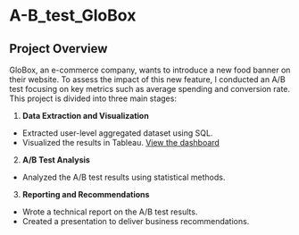 # A-B_test_GloBox

## Project Overview

GloBox, an e-commerce company, wants to introduce a new food banner on their website. To assess the impact of this new feature, I conducted an A/B test focusing on key metrics such as average spending and conversion rate. This project is divided into three main stages:

1. **Data Extraction and Visualization**

- Extracted user-level aggregated dataset using SQL.
- Visualized the results in Tableau. [View the dashboard](https://public.tableau.com/app/profile/bekir.mamediiev/viz/project_17056216020770/Dashboard1)

2. **A/B Test Analysis**

- Analyzed the A/B test results using statistical methods.

3. **Reporting and Recommendations**

- Wrote a technical report on the A/B test results.
- Created a presentation to deliver business recommendations.
